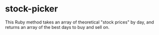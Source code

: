 # stock-picker

This Ruby method takes an array of theoretical "stock prices" by day, and returns an array of the best days to buy and sell on.